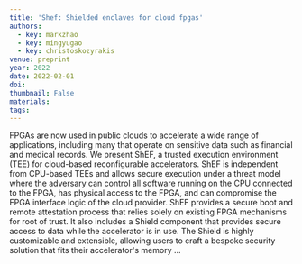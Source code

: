 ```yaml
---
title: 'Shef: Shielded enclaves for cloud fpgas'
authors:
  - key: markzhao
  - key: mingyugao
  - key: christoskozyrakis
venue: preprint
year: 2022
date: 2022-02-01
doi: 
thumbnail: False
materials:
tags:
---
```

FPGAs are now used in public clouds to accelerate a wide range of applications, including many that operate on sensitive data such as financial and medical records. We present ShEF, a trusted execution environment (TEE) for cloud-based reconfigurable accelerators. ShEF is independent from CPU-based TEEs and allows secure execution under a threat model where the adversary can control all software running on the CPU connected to the FPGA, has physical access to the FPGA, and can compromise the FPGA interface logic of the cloud provider. ShEF provides a secure boot and remote attestation process that relies solely on existing FPGA mechanisms for root of trust. It also includes a Shield component that provides secure access to data while the accelerator is in use. The Shield is highly customizable and extensible, allowing users to craft a bespoke security solution that fits their accelerator's memory …
